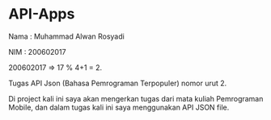 # API-Apps

Nama  : Muhammad Alwan Rosyadi


NIM   : 200602017 

200602017 => 17 % 4+1 = 2.


Tugas API Json (Bahasa Pemrograman Terpopuler) nomor urut 2.

Di project kali ini saya akan mengerkan tugas dari mata kuliah Pemrograman Mobile, dan dalam tugas kali ini saya menggunakan API JSON file.


